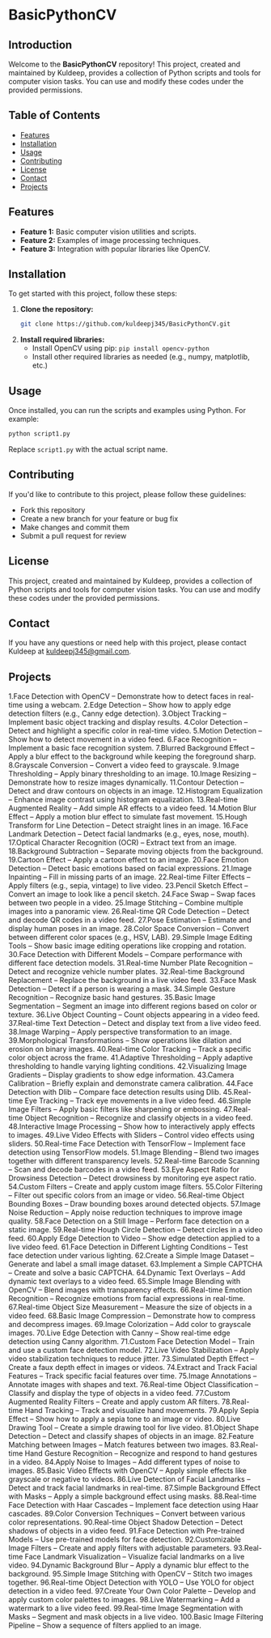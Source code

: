 # BasicPythonCV

## Introduction

Welcome to the **BasicPythonCV** repository! This project, created and maintained by Kuldeep, provides a collection of Python scripts and tools for computer vision tasks. You can use and modify these codes under the provided permissions.

## Table of Contents

- [Features](#features)
- [Installation](#installation)
- [Usage](#usage)
- [Contributing](#contributing)
- [License](#license)
- [Contact](#contact)
- [Projects](#projects)

## Features

- **Feature 1:** Basic computer vision utilities and scripts.
- **Feature 2:** Examples of image processing techniques.
- **Feature 3:** Integration with popular libraries like OpenCV.

## Installation

To get started with this project, follow these steps:

1. **Clone the repository:**
   ```bash
   git clone https://github.com/kuldeepj345/BasicPythonCV.git
   ```
2. **Install required libraries:**
   - Install OpenCV using pip: `pip install opencv-python`
   - Install other required libraries as needed (e.g., numpy, matplotlib, etc.)

## Usage

Once installed, you can run the scripts and examples using Python. For example:
```python
python script1.py
```
Replace `script1.py` with the actual script name.

## Contributing

If you'd like to contribute to this project, please follow these guidelines:

* Fork this repository
* Create a new branch for your feature or bug fix
* Make changes and commit them
* Submit a pull request for review

## License

This project, created and maintained by Kuldeep, provides a collection of Python scripts and tools for computer vision tasks. You can use and modify these codes under the provided permissions.

## Contact

If you have any questions or need help with this project, please contact Kuldeep at [kuldeepj345@gmail.com](mailto:kuldeepj345@gmail.com).


## Projects

1.Face Detection with OpenCV – Demonstrate how to detect faces in real-time using a webcam.
2.Edge Detection – Show how to apply edge detection filters (e.g., Canny edge detection).
3.Object Tracking – Implement basic object tracking and display results.
4.Color Detection – Detect and highlight a specific color in real-time video.
5.Motion Detection – Show how to detect movement in a video feed.
6.Face Recognition – Implement a basic face recognition system.
7.Blurred Background Effect – Apply a blur effect to the background while keeping the foreground sharp.
8.Grayscale Conversion – Convert a video feed to grayscale.
9.Image Thresholding – Apply binary thresholding to an image.
10.Image Resizing – Demonstrate how to resize images dynamically.
11.Contour Detection – Detect and draw contours on objects in an image.
12.Histogram Equalization – Enhance image contrast using histogram equalization.
13.Real-time Augmented Reality – Add simple AR effects to a video feed.
14.Motion Blur Effect – Apply a motion blur effect to simulate fast movement.
15.Hough Transform for Line Detection – Detect straight lines in an image.
16.Face Landmark Detection – Detect facial landmarks (e.g., eyes, nose, mouth).
17.Optical Character Recognition (OCR) – Extract text from an image.
18.Background Subtraction – Separate moving objects from the background.
19.Cartoon Effect – Apply a cartoon effect to an image.
20.Face Emotion Detection – Detect basic emotions based on facial expressions.
21.Image Inpainting – Fill in missing parts of an image.
22.Real-time Filter Effects – Apply filters (e.g., sepia, vintage) to live video.
23.Pencil Sketch Effect – Convert an image to look like a pencil sketch.
24.Face Swap – Swap faces between two people in a video.
25.Image Stitching – Combine multiple images into a panoramic view.
26.Real-time QR Code Detection – Detect and decode QR codes in a video feed.
27.Pose Estimation – Estimate and display human poses in an image.
28.Color Space Conversion – Convert between different color spaces (e.g., HSV, LAB).
29.Simple Image Editing Tools – Show basic image editing operations like cropping and rotation.
30.Face Detection with Different Models – Compare performance with different face detection models.
31.Real-time Number Plate Recognition – Detect and recognize vehicle number plates.
32.Real-time Background Replacement – Replace the background in a live video feed.
33.Face Mask Detection – Detect if a person is wearing a mask.
34.Simple Gesture Recognition – Recognize basic hand gestures.
35.Basic Image Segmentation – Segment an image into different regions based on color or texture.
36.Live Object Counting – Count objects appearing in a video feed.
37.Real-time Text Detection – Detect and display text from a live video feed.
38.Image Warping – Apply perspective transformation to an image.
39.Morphological Transformations – Show operations like dilation and erosion on binary images.
40.Real-time Color Tracking – Track a specific color object across the frame.
41.Adaptive Thresholding – Apply adaptive thresholding to handle varying lighting conditions.
42.Visualizing Image Gradients – Display gradients to show edge information.
43.Camera Calibration – Briefly explain and demonstrate camera calibration.
44.Face Detection with Dlib – Compare face detection results using Dlib.
45.Real-time Eye Tracking – Track eye movements in a live video feed.
46.Simple Image Filters – Apply basic filters like sharpening or embossing.
47.Real-time Object Recognition – Recognize and classify objects in a video feed.
48.Interactive Image Processing – Show how to interactively apply effects to images.
49.Live Video Effects with Sliders – Control video effects using sliders.
50.Real-time Face Detection with TensorFlow – Implement face detection using TensorFlow models.
51.Image Blending – Blend two images together with different transparency levels.
52.Real-time Barcode Scanning – Scan and decode barcodes in a video feed.
53.Eye Aspect Ratio for Drowsiness Detection – Detect drowsiness by monitoring eye aspect ratio.
54.Custom Filters – Create and apply custom image filters.
55.Color Filtering – Filter out specific colors from an image or video.
56.Real-time Object Bounding Boxes – Draw bounding boxes around detected objects.
57.Image Noise Reduction – Apply noise reduction techniques to improve image quality.
58.Face Detection on a Still Image – Perform face detection on a static image.
59.Real-time Hough Circle Detection – Detect circles in a video feed.
60.Apply Edge Detection to Video – Show edge detection applied to a live video feed.
61.Face Detection in Different Lighting Conditions – Test face detection under various lighting.
62.Create a Simple Image Dataset – Generate and label a small image dataset.
63.Implement a Simple CAPTCHA – Create and solve a basic CAPTCHA.
64.Dynamic Text Overlays – Add dynamic text overlays to a video feed.
65.Simple Image Blending with OpenCV – Blend images with transparency effects.
66.Real-time Emotion Recognition – Recognize emotions from facial expressions in real-time.
67.Real-time Object Size Measurement – Measure the size of objects in a video feed.
68.Basic Image Compression – Demonstrate how to compress and decompress images.
69.Image Colorization – Add color to grayscale images.
70.Live Edge Detection with Canny – Show real-time edge detection using Canny algorithm.
71.Custom Face Detection Model – Train and use a custom face detection model.
72.Live Video Stabilization – Apply video stabilization techniques to reduce jitter.
73.Simulated Depth Effect – Create a faux depth effect in images or videos.
74.Extract and Track Facial Features – Track specific facial features over time.
75.Image Annotations – Annotate images with shapes and text.
76.Real-time Object Classification – Classify and display the type of objects in a video feed.
77.Custom Augmented Reality Filters – Create and apply custom AR filters.
78.Real-time Hand Tracking – Track and visualize hand movements.
79.Apply Sepia Effect – Show how to apply a sepia tone to an image or video.
80.Live Drawing Tool – Create a simple drawing tool for live video.
81.Object Shape Detection – Detect and classify shapes of objects in an image.
82.Feature Matching between Images – Match features between two images.
83.Real-time Hand Gesture Recognition – Recognize and respond to hand gestures in a video.
84.Apply Noise to Images – Add different types of noise to images.
85.Basic Video Effects with OpenCV – Apply simple effects like grayscale or negative to videos.
86.Live Detection of Facial Landmarks – Detect and track facial landmarks in real-time.
87.Simple Background Effect with Masks – Apply a simple background effect using masks.
88.Real-time Face Detection with Haar Cascades – Implement face detection using Haar cascades.
89.Color Conversion Techniques – Convert between various color representations.
90.Real-time Object Shadow Detection – Detect shadows of objects in a video feed.
91.Face Detection with Pre-trained Models – Use pre-trained models for face detection.
92.Customizable Image Filters – Create and apply filters with adjustable parameters.
93.Real-time Face Landmark Visualization – Visualize facial landmarks on a live video.
94.Dynamic Background Blur – Apply a dynamic blur effect to the background.
95.Simple Image Stitching with OpenCV – Stitch two images together.
96.Real-time Object Detection with YOLO – Use YOLO for object detection in a video feed.
97.Create Your Own Color Palette – Develop and apply custom color palettes to images.
98.Live Watermarking – Add a watermark to a live video feed.
99.Real-time Image Segmentation with Masks – Segment and mask objects in a live video.
100.Basic Image Filtering Pipeline – Show a sequence of filters applied to an image.
